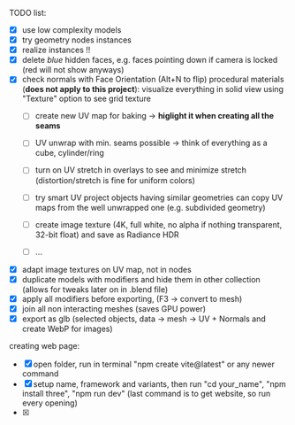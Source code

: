TODO list:
- [x] use low complexity models
- [x] try geometry nodes instances
- [x] realize instances !!
- [x] delete *blue* hidden faces, e.g. faces pointing down if camera is locked (red will not show anyways)
- [x] check normals with Face Orientation (Alt+N to flip)
procedural materials (**does not apply to this project**):
visualize everything in solid view using "Texture" option to see grid texture
    - [ ] create new UV map for baking -> **higlight it when creating all the seams**
    - [ ] UV unwrap with min. seams possible -> think of everything as a cube, cylinder/ring
    - [ ] turn on UV stretch in overlays to see and minimize stretch (distortion/stretch is fine for uniform colors)
    - [ ] try smart UV project 
objects having similar geometries can copy UV maps from the well unwrapped one (e.g. subdivided geometry)

    - [ ] create image texture (4K, full white, no alpha if nothing transparent, 32-bit float) and save as Radiance HDR
    - [ ] ...
- [x] adapt image textures on UV map, not in nodes 
- [x] duplicate models with modifiers and hide them in other collection (allows for tweaks later on in .blend file)
- [x] apply all modifiers before exporting, (F3 -> convert to mesh)  
- [x] join all non interacting meshes (saves GPU power)
- [x] export as glb (selected objects, data -> mesh -> UV + Normals and create WebP for images)

creating web page:
- [x] open folder, run in terminal "npm create vite@latest" or any newer command
- [x] setup name, framework and variants, then run "cd your_name", "npm install three", "npm run dev" (last command is to get website, so run every opening)
- [x]  
